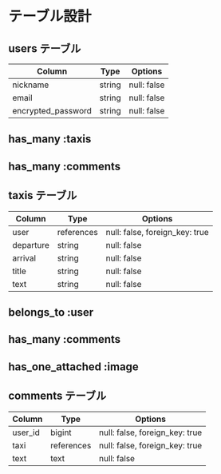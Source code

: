# テーブル設計

## users テーブル

| Column                 | Type   | Options     |
| ---------------------- | ------ | ----------- |
| nickname               | string | null: false |
| email                  | string | null: false |
| encrypted_password     | string | null: false |


##  has_many :taxis
##  has_many :comments

## taxis テーブル

| Column       | Type       | Options                        |
| ------------ | ---------- | ------------------------------ |
| user         | references | null: false, foreign_key: true |
| departure    | string     | null: false                    |
| arrival      | string     | null: false                    |
| title        | string     | null: false                    |
| text         | string     | null: false                    |

## belongs_to :user
## has_many :comments
## has_one_attached :image

## comments テーブル

| Column       | Type       | Options                        |
| ------------ | ---------- | ------------------------------ |
| user_id      | bigint     | null: false, foreign_key: true |
| taxi         | references | null: false, foreign_key: true |
| text         | text       | null: false                    |


<!-- このアプリの作った経緯

タクシー業界は会社は新しいアプリで仕事をどんどん増やして行きたいが年齢が高いためドライバー側が使わない方が多い
その為、利用者のレビューで会社の事務側がログイン機能でお客様を把握し割引の対象にするアプリを作りたいと思いました。

